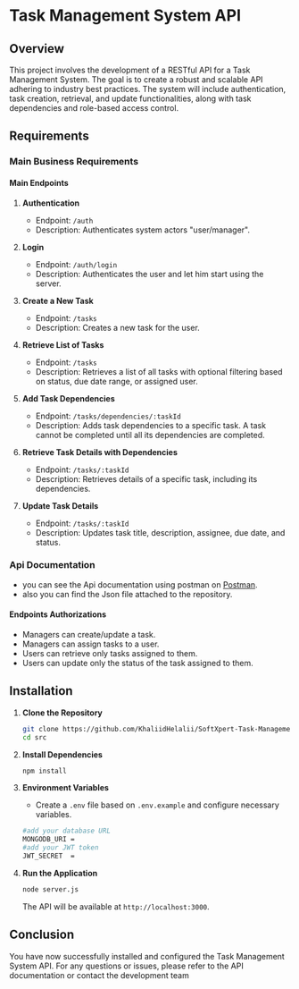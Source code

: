 # Task Management System API

## Overview

This project involves the development of a RESTful API for a Task Management System. The goal is to create a robust and scalable API adhering to industry best practices. The system will include authentication, task creation, retrieval, and update functionalities, along with task dependencies and role-based access control.

## Requirements

### Main Business Requirements

#### Main Endpoints

1. **Authentication**
   - Endpoint: `/auth`
   - Description: Authenticates system actors "user/manager".

2. **Login**
   - Endpoint: `/auth/login`
   - Description: Authenticates the user and let him start using the server.

3. **Create a New Task**
   - Endpoint: `/tasks`
   - Description: Creates a new task for the user.

4. **Retrieve List of Tasks**
   - Endpoint: `/tasks`
   - Description: Retrieves a list of all tasks with optional filtering based on status, due date range, or assigned user.

5. **Add Task Dependencies**
   - Endpoint: `/tasks/dependencies/:taskId`
   - Description: Adds task dependencies to a specific task. A task cannot be completed until all its dependencies are completed.

6. **Retrieve Task Details with Dependencies**
   - Endpoint: `/tasks/:taskId`
   - Description: Retrieves details of a specific task, including its dependencies.

7. **Update Task Details**
   - Endpoint: `/tasks/:taskId`
   - Description: Updates task title, description, assignee, due date, and status.
   
### Api Documentation 
- you can see the Api documentation using postman on [Postman](https://documenter.getpostman.com/view/21180724/2s9YsGjZF5).
- also you can find the Json file attached to the repository.    

#### Endpoints Authorizations

- Managers can create/update a task.
- Managers can assign tasks to a user.
- Users can retrieve only tasks assigned to them.
- Users can update only the status of the task assigned to them.

## Installation

1. **Clone the Repository**

   ```bash
   git clone https://github.com/KhaliidHelalii/SoftXpert-Task-Management-System.git
   cd src
   ```

2. **Install Dependencies**

   ```bash
   npm install
   ```

3. **Environment Variables**

   - Create a `.env` file based on `.env.example` and configure necessary variables.
   ```bash
   #add your database URL
   MONGODB_URI = 
   #add your JWT token
   JWT_SECRET  =  
   ```

4. **Run the Application**

   ```bash
   node server.js 
   ```

   The API will be available at `http://localhost:3000`.

## Conclusion

You have now successfully installed and configured the Task Management System API. For any questions or issues, please refer to the API documentation or contact the development team
